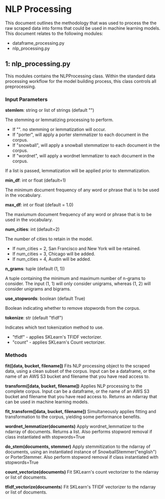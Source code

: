 # NLP Processing

This document outlines the methodology that was used to process the the raw scraped data into forms
that could be used in machine learning models. This document relates to the following modules:
- dataframe_processing.py
- nlp_processing.py

## 1: nlp_processing.py

This modules contains the NLPProcessing class. Within the standard data processing workflow for the model
building process, this class controls all preprocessing.

### Input Parameters

**stemlem**: string or list of strings (default "")

The stemming or lemmatizing processing to perform.

- If "". no stemming or lemmatization will occur.
- If "porter", will apply a porter stemmatizer to each document in the corpus.
- If "snowball", will apply a snowball stemmatizer to each document in the corpus.
- If "wordnet", will apply a wordnet lemmatizer to each document in the corpus.

If a list is passed, lemmatization will be applied prior to stemmatization.

**min_df**: int or float (default=1)

The minimum document frequency of any word or phrase that is to be used in the vocabulary.

**max_df**: int or float (default = 1.0)

The maxiumum document frequency of any word or phrase that is to be used in the vocabulary.

**num_cities**: int (default=2)

The number of cities to retain in the model.
- If num_cities = 2, San Francisco and New York will be retained.
- If num_cities = 3, Chicago will be added.
- If num_cities = 4, Austin will be added.

**n_grams**: tuple (default (1, 1))

A tuple containing the minimum and maximum number of n-grams to consider. The input (1, 1)
will only consider unigrams, whereas (1, 2) will consider unigrams and bigrams.

**use_stopwords**: boolean (default True)

Boolean indicating whether to remove stopwords from the corpus.

**tokenize**: str (default "tfidf")

Indicates which text tokenization method to use.
- "tfidf" - applies SKLearn's TFIDF vectorizer.
- "count" - applies SKLearn's Count vectorizer.

### Methods

**fit([data, bucket, filename])**
Fits NLP processing object to the scraped data, using a clean subset of the corpus.
Input can be a dataframe, or the name of an AWS S3 bucket and filename that you
have read access to.

**transform([data, bucket, filename])**
Applies NLP processing to the complete corpus. Input can be a dataframe, or the
name of an AWS S3 bucket and filename that you have read access to. Returns an ndarray
that can be used in machine learning models.

**fit_transform([data, bucket, filename])**
Simultaneously applies fitting and transformation to the corpus, yielding some performance
benefits.

**wordnet_lemmatizer(documents)**
Apply wordnet_lemmatizer to the ndarray of documents. Returns a list. Also performs stopword
removal if class instantiated with stopwords=True

**do_stem(documents, stemmer)**
Apply stemmitization to the ndarray of documents, using an instantiated instance of SnowballStemmer("english") or
PorterStemmer. Also perform stopword removal if class instantiated with stopwords=True

**count_vectorize(documents)**
Fit SKLearn's count vectorizer to the ndarray or list of documents.

**tfidf_vectorize(documents**)
Fit SKLearn's TFIDF vectorizer to the ndarray or list of documents.
